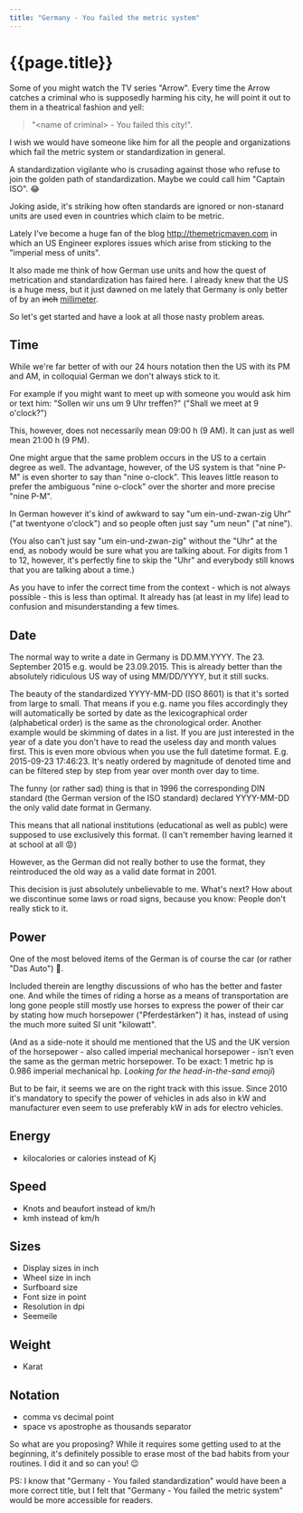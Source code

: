 ```yaml
---
title: "Germany - You failed the metric system"
---
```


# {{page.title}}

Some of you might watch the TV series "Arrow".
Every time the Arrow catches a criminal who is supposedly harming
his city, he will point it out to them in a theatrical fashion and yell:

> "&lt;name of criminal&gt; - You failed this city!".

I wish we would have someone like him for all the people and organizations
which fail the metric system or standardization in general.

A standardization vigilante who is crusading against those
who refuse to join the golden path of standardization.
Maybe we could call him "Captain ISO". 😂

Joking aside, it's striking how often standards
are ignored or non-stanard units are used even in countries
which claim to be metric.

Lately I've become a huge fan of the blog http://themetricmaven.com
in which an US Engineer explores issues which arise
from sticking to the "imperial mess of units".

It also made me think of how German use units and how the quest of
metrication and standardization has faired here.
I already knew that the US is a huge mess,
but it just dawned on me lately that Germany is only better of
by an <del>inch</del> <ins>millimeter</ins>.

So let's get started and have a look at all those nasty problem areas.


## Time

While we're far better of with our 24 hours notation then the US
with its PM and AM, in colloquial German we don't always stick to it.

For example if you might want to meet up with someone
you would ask him or text him: "Sollen wir uns um 9 Uhr treffen?"
("Shall we meet at 9 o'clock?")

This, however, does not necessarily mean 09:00 h (9 AM).
It can just as well mean 21:00 h (9 PM).

One might argue that the same problem occurs in the US
to a certain degree as well.
The advantage, however, of the US system is that "nine P-M" is even shorter
to say than "nine o-clock".
This leaves little reason to prefer the ambiguous "nine o-clock"
over the shorter and more precise "nine P-M".

In German however it's kind of awkward to say
"um ein-und-zwan-zig Uhr" ("at twentyone o'clock")
and so people often just say "um neun" ("at nine").

(You also can't just say "um ein-und-zwan-zig"
without the "Uhr" at the end,
as nobody would be sure what you are talking about.
For digits from 1 to 12, however, it's perfectly fine to skip the "Uhr"
and everybody still knows that you are talking about a time.)

As you have to infer the correct time from the context -
which is not always possible - this is less than optimal.
It already has (at least in my life) lead to confusion
and misunderstanding a few times.


## Date

The normal way to write a date in Germany is DD.MM.YYYY.
The 23. September 2015 e.g. would be 23.09.2015.
This is already better than the absolutely ridiculous US way
of using MM/DD/YYYY, but it still sucks.

The beauty of the standardized YYYY-MM-DD (ISO 8601) is
that it's sorted from large to small.
That means if you e.g. name you files accordingly they will automatically
be sorted by date as the lexicographical order (alphabetical order)
is the same as the chronological order.
Another example would be skimming of dates in a list.
If you are just interested in the year of a date you don't have to
read the useless day and month values first.
This is even more obvious when you use the full datetime format.
E.g. 2015-09-23 17:46:23.
It's neatly ordered by magnitude of denoted time
and can be filtered step by step from year over month over day to time.

The funny (or rather sad) thing is that in 1996 the corresponding
DIN standard (the German version of the ISO standard)
declared YYYY-MM-DD the only valid date format in Germany.

This means that all national institutions (educational as well as publc)
were supposed to use exclusively this format.
(I can't remember having learned it at school at all 😡)

However, as the German did not really bother to use the format, they
reintroduced the old way as a valid date format in 2001.

This decision is just absolutely unbelievable to me.
What's next? How about we discontinue some laws or road signs,
because you know: People don't really stick to it.


## Power

One of the most beloved items of the German is of course the car
(or rather "Das Auto") 🚙.

Included therein are lengthy discussions of
who has the better and faster one.
And while the times of riding a horse as a means of transportation
are long gone people still mostly use horses to express the
power of their car by stating how much horsepower ("Pferdestärken")
it has, instead of using the much more suited SI unit "kilowatt".

(And as a side-note it should me mentioned that the US and the UK version
of the horsepower - also called imperial mechanical horsepower -
isn't even the same as the german metric horsepower.
To be exact: 1 metric hp is 0.986 imperial mechanical hp.
*Looking for the head-in-the-sand emoji*)

But to be fair, it seems we are on the right track with this issue.
Since 2010 it's mandatory to specify the power of vehicles in ads
also in kW and manufacturer even seem to use preferably kW in ads for
electro vehicles.


## Energy

- kilocalories or calories instead of Kj


## Speed

- Knots and beaufort instead of km/h
- kmh instead of km/h


## Sizes

- Display sizes in inch
- Wheel size in inch
- Surfboard size
- Font size in point
- Resolution in dpi
- Seemeile


## Weight

- Karat


## Notation

- comma vs decimal point
- space vs apostrophe as thousands separator


So what are you proposing?
While it requires some getting used to at the beginning,
it's definitely possible to erase most of the
bad habits from your routines.
I did it and so can you! 😉


PS: I know that "Germany - You failed standardization" would have been a
more correct title, but I felt that
"Germany - You failed the metric system"
would be more accessible for readers.
